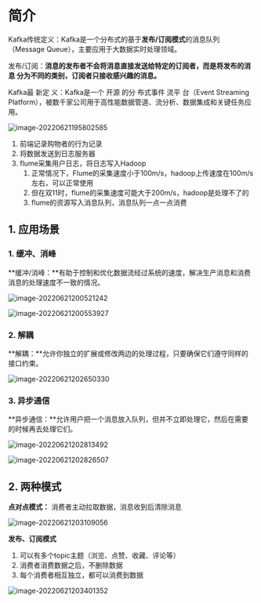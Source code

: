 # 简介

Kafka传统定义：Kafka是一个分布式的基于**发布/订阅模式**的消息队列（Message Queue），主要应用于大数据实时处理领域。 

发布/订阅：**消息的发布者不会将消息直接发送给特定的订阅者，而是将发布的消息 分为不同的类别，订阅者只接收感兴趣的消息。**

Kafka最 新定 义：Kafka是一个 开源 的分 布式事件 流平 台（Event Streaming Platform），被数千家公司用于高性能数据管道、流分析、数据集成和关键任务应用。

![image-20220621195802585](https://mynotepicbed.oss-cn-beijing.aliyuncs.com/img/image-20220621195802585.png)

1. 前端记录购物者的行为记录
2. 将数据发送到日志服务器
3. flume采集用户日志，将日志写入Hadoop
   1. 正常情况下，Flume的采集速度小于100m/s，hadoop上传速度在100m/s左右，可以正常使用
   2. 但在双11时，flume的采集速度可能大于200m/s，hadoop是处理不了的
   3. flume的资源写入消息队列，消息队列一点一点消费

## 1. 应用场景

### 1. 缓冲、消峰

**缓冲/消峰：**有助于控制和优化数据流经过系统的速度，解决生产消息和消费消息的处理速度不一致的情况。

![image-20220621200521242](https://mynotepicbed.oss-cn-beijing.aliyuncs.com/img/image-20220621200521242.png)

![image-20220621200553927](https://mynotepicbed.oss-cn-beijing.aliyuncs.com/img/image-20220621200553927.png)

### 2. 解耦

**解耦：**允许你独立的扩展或修改两边的处理过程，只要确保它们遵守同样的接口约束。

![image-20220621202650330](https://mynotepicbed.oss-cn-beijing.aliyuncs.com/img/image-20220621202650330.png)

### 3. 异步通信

**异步通信：**允许用户把一个消息放入队列，但并不立即处理它，然后在需要的时候再去处理它们。

![image-20220621202813492](https://mynotepicbed.oss-cn-beijing.aliyuncs.com/img/image-20220621202813492.png)

![image-20220621202826507](https://mynotepicbed.oss-cn-beijing.aliyuncs.com/img/image-20220621202826507.png)

## 2. 两种模式

**点对点模式：** 消费者主动拉取数据，消息收到后清除消息

![image-20220621203109056](https://mynotepicbed.oss-cn-beijing.aliyuncs.com/img/image-20220621203109056.png)

**发布、订阅模式**

1.  可以有多个topic主题（浏览、点赞、收藏、评论等）
2.  消费者消费数据之后，不删除数据
3.  每个消费者相互独立，都可以消费到数据

![image-20220621203401352](https://mynotepicbed.oss-cn-beijing.aliyuncs.com/img/image-20220621203401352.png)